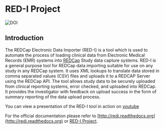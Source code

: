 RED-I Project
=============

![DOI](https://zenodo.org/badge/doi/10.5281/zenodo.10014.png ".")

Introduction
------------

The REDCap Electronic Data Importer (RED-I) is a tool which is used to
automate the process of loading clinical data from Electronic Medical
Records (EMR) systems into [REDCap](http://www.project-redcap.org/)
Study data capture systems. RED-I is a general purpose tool for REDCap
data importing suitable for use on any study in any REDCap system. It
uses XML lookups to translate data stored in comma separated values
(CSV) files and uploads it to a REDCAP Server using the REDCap API. The
tool allows study data to be securely uploaded from clinical reporting
systems, error checked, and uploaded into REDCap. It provides the
investigator with feedback on upload success in the form of summary
reporting of the data upload process.

You can view a presentation of the RED-I tool in action on
[youtube](https://www.youtube.com/watch?v=0x04y5SNPL8&feature=youtu.be)

For the official documentation please refer to
[http://redi.readthedocs.org](http://redi.readthedocs.org) or
[RED-I Project](https://github.com/ctsit/redi/blob/master/docs/about.rst).
